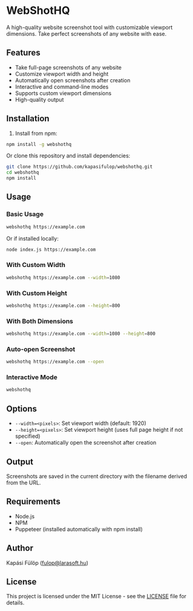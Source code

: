 # WebShotHQ

A high-quality website screenshot tool with customizable viewport dimensions. Take perfect screenshots of any website with ease.

## Features

- Take full-page screenshots of any website
- Customize viewport width and height
- Automatically open screenshots after creation
- Interactive and command-line modes
- Supports custom viewport dimensions
- High-quality output

## Installation

1. Install from npm:
```bash
npm install -g webshothq
```

Or clone this repository and install dependencies:
```bash
git clone https://github.com/kapasifulop/webshothq.git
cd webshothq
npm install
```

## Usage

### Basic Usage
```bash
webshothq https://example.com
```
Or if installed locally:
```bash
node index.js https://example.com
```

### With Custom Width
```bash
webshothq https://example.com --width=1080
```

### With Custom Height
```bash
webshothq https://example.com --height=800
```

### With Both Dimensions
```bash
webshothq https://example.com --width=1080 --height=800
```

### Auto-open Screenshot
```bash
webshothq https://example.com --open
```

### Interactive Mode
```bash
webshothq
```

## Options

- `--width=<pixels>`: Set viewport width (default: 1920)
- `--height=<pixels>`: Set viewport height (uses full page height if not specified)
- `--open`: Automatically open the screenshot after creation

## Output

Screenshots are saved in the current directory with the filename derived from the URL.

## Requirements

- Node.js
- NPM
- Puppeteer (installed automatically with npm install)

## Author

Kapási Fülöp (fulop@larasoft.hu)

## License

This project is licensed under the MIT License - see the [LICENSE](LICENSE) file for details. 